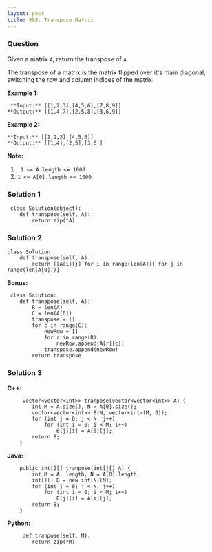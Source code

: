 ```yaml
---
layout: post
title: 898. Transpose Matrix
---
```

### Question
Given a matrix `A`, return the transpose of `A`.

The transpose of a matrix is the matrix flipped over it's main diagonal,
switching the row and column indices of the matrix.



 **Example 1:**

    
    
     **Input:** [[1,2,3],[4,5,6],[7,8,9]]
    **Output:** [[1,4,7],[2,5,8],[3,6,9]]
    

**Example 2:**

    
    
    **Input:** [[1,2,3],[4,5,6]]
    **Output:** [[1,4],[2,5],[3,6]]
    



 **Note:**

  1. ` 1 <= A.length <= 1000`
  2. `1 <= A[0].length <= 1000`

### Solution 1
    
    
     class Solution(object):
        def transpose(self, A):
            return zip(*A)
    


### Solution 2
    
    
    class Solution:
        def transpose(self, A):
            return [[A[i][j] for i in range(len(A))] for j in range(len(A[0]))]
    

**Bonus:**

    
    
     class Solution:
        def transpose(self, A):
            R = len(A)
            C = len(A[0])
            transpose = []
            for c in range(C):
                newRow = []
                for r in range(R):
                    newRow.append(A[r][c])
                transpose.append(newRow)
            return transpose
    


### Solution 3
**C++:**

    
    
         vector<vector<int>> tranpose(vector<vector<int>> A) {
            int M = A.size(), N = A[0].size();
            vector<vector<int>> B(N, vector<int>(M, 0));
            for (int j = 0; j < N; j++)
                for (int i = 0; i < M; i++)
                    B[j][i] = A[i][j];
            return B;
        }
    

**Java:**

    
    
        public int[][] tranpose(int[][] A) {
            int M = A. length, N = A[0].length;
            int[][] B = new int[N][M];
            for (int j = 0; j < N; j++)
                for (int i = 0; i < M; i++)
                    B[j][i] = A[i][j];
            return B;
        }
    

**Python:**

    
    
         def tranpose(self, M):
            return zip(*M)
    



